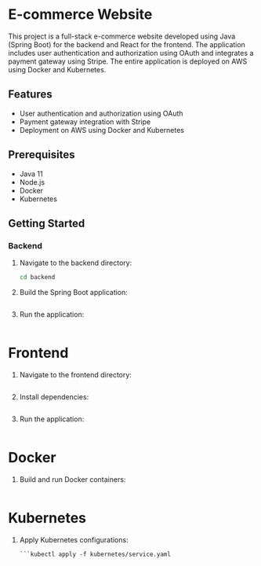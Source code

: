 # E-commerce Website

This project is a full-stack e-commerce website developed using Java (Spring Boot) for the backend and React for the frontend. The application includes user authentication and authorization using OAuth and integrates a payment gateway using Stripe. The entire application is deployed on AWS using Docker and Kubernetes.

## Features
- User authentication and authorization using OAuth
- Payment gateway integration with Stripe
- Deployment on AWS using Docker and Kubernetes


## Prerequisites
- Java 11
- Node.js
- Docker
- Kubernetes

## Getting Started

### Backend
1. Navigate to the backend directory:
   ```sh
   cd backend
2. Build the Spring Boot application:
   ```mvn clean install
3. Run the application:
   ```java -jar target/ecommerce-backend.jar

# Frontend

1. Navigate to the frontend directory:
   ```cd frontend
2. Install dependencies:
   ```npm install
3. Run the application:
   ```npm start
   
# Docker

1. Build and run Docker containers:
   ```docker-compose up --build
# Kubernetes
1. Apply Kubernetes configurations:
    ```kubectl apply -f kubernetes/deployment.yaml
    ```kubectl apply -f kubernetes/service.yaml
